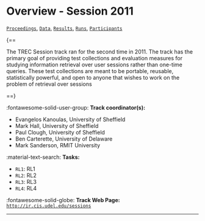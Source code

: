 # Overview - Session 2011

[`Proceedings`](./proceedings.md), [`Data`](./data.md), [`Results`](./results.md), [`Runs`](./runs.md), [`Participants`](./participants.md)

{==

The TREC Session track ran for the second time in 2011. The track has the primary goal of providing test collections and evaluation measures for studying information retrieval over user sessions rather than one-time queries. These test collections are meant to be portable, reusable, statistically powerful, and open to anyone that wishes to work on the problem of retrieval over sessions

==}

:fontawesome-solid-user-group: **Track coordinator(s):**

- Evangelos Kanoulas, University of Sheffield 
- Mark Hall, University of Sheffield 
- Paul Clough, University of Sheffield 
- Ben Carterette, University of Delaware 
- Mark Sanderson, RMIT University 

:material-text-search: **Tasks:**

- `RL1`: RL1 
- `RL2`: RL2 
- `RL3`: RL3 
- `RL4`: RL4 

:fontawesome-solid-globe: **Track Web Page:** [`http://ir.cis.udel.edu/sessions`](http://ir.cis.udel.edu/sessions) 

---

